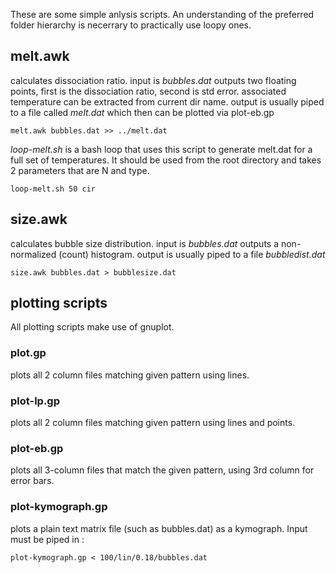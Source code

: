 These are some simple anlysis scripts. An understanding of the preferred folder hierarchy is necerrary to practically use loopy ones.

## melt.awk

calculates dissociation ratio. 
input is *bubbles.dat*
outputs two floating points, first is the dissociation ratio, second is std error. 
associated temperature can be extracted from current dir name. 
output is usually piped to a file called *melt.dat* which then can be plotted via plot-eb.gp

`melt.awk bubbles.dat >> ../melt.dat`

*loop-melt.sh* is a bash loop that uses this script to generate melt.dat for a full set of temperatures. It should be used from the root directory and takes 2 parameters that are N and type. 

`loop-melt.sh 50 cir`

## size.awk

calculates bubble size distribution.
input is *bubbles.dat*
outputs a non-normalized (count) histogram. 
output is usually piped to a file *bubbledist.dat*

`size.awk bubbles.dat > bubblesize.dat`

## plotting scripts

All plotting scripts make use of gnuplot.

### plot.gp

plots all 2 column files matching given pattern using lines.

### plot-lp.gp

plots all 2 column files matching given pattern using lines and points.

### plot-eb.gp 

plots all 3-column files that match the given pattern, using 3rd column for error bars.

### plot-kymograph.gp

plots a plain text matrix file (such as bubbles.dat) as a kymograph. Input must be piped in :

`plot-kymograph.gp < 100/lin/0.18/bubbles.dat`


